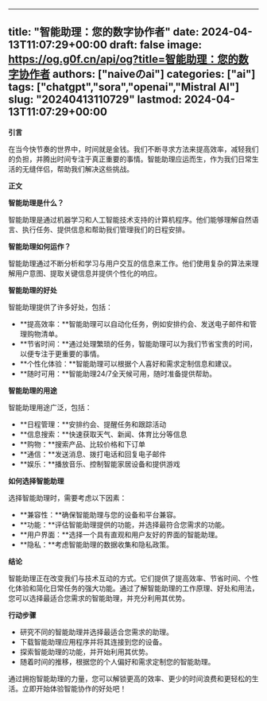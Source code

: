 
---
title: "智能助理：您的数字协作者"
date: 2024-04-13T11:07:29+00:00
draft: false
image: https://og.g0f.cn/api/og?title=智能助理：您的数字协作者
authors: ["naiveのai"]
categories: ["ai"]
tags: ["chatgpt","sora","openai","Mistral AI"]
slug: "20240413110729"
lastmod: 2024-04-13T11:07:29+00:00
---
**引言**

在当今快节奏的世界中，时间就是金钱。我们不断寻求方法来提高效率，减轻我们的负担，并腾出时间专注于真正重要的事情。智能助理应运而生，作为我们日常生活的无缝伴侣，帮助我们解决这些挑战。

**正文**

**智能助理是什么？**

智能助理是通过机器学习和人工智能技术支持的计算机程序。他们能够理解自然语言、执行任务、提供信息和帮助我们管理我们的日程安排。

**智能助理如何运作？**

智能助理通过不断分析和学习与用户交互的信息来工作。他们使用复杂的算法来理解用户意图、提取关键信息并提供个性化的响应。

**智能助理的好处**

智能助理提供了许多好处，包括：

* **提高效率：**智能助理可以自动化任务，例如安排约会、发送电子邮件和管理购物清单。
* **节省时间：**通过处理繁琐的任务，智能助理可以为我们节省宝贵的时间，以便专注于更重要的事情。
* **个性化体验：**智能助理可以根据个人喜好和需求定制信息和建议。
* **随时可用：**智能助理24/7全天候可用，随时准备提供帮助。

**智能助理的用途**

智能助理用途广泛，包括：

* **日程管理：**安排约会、提醒任务和跟踪活动
* **信息搜索：**快速获取天气、新闻、体育比分等信息
* **购物：**搜索产品、比较价格和下订单
* **通信：**发送消息、拨打电话和回复电子邮件
* **娱乐：**播放音乐、控制智能家居设备和提供游戏

**如何选择智能助理**

选择智能助理时，需要考虑以下因素：

* **兼容性：**确保智能助理与您的设备和平台兼容。
* **功能：**评估智能助理提供的功能，并选择最符合您需求的功能。
* **用户界面：**选择一个具有直观和用户友好的界面的智能助理。
* **隐私：**考虑智能助理的数据收集和隐私政策。

**结论**

智能助理正在改变我们与技术互动的方式。它们提供了提高效率、节省时间、个性化体验和简化日常任务的强大功能。通过了解智能助理的工作原理、好处和用法，您可以选择最适合您需求的智能助理，并充分利用其优势。

**行动步骤**

* 研究不同的智能助理并选择最适合您需求的助理。
* 下载智能助理应用程序并将其连接到您的设备。
* 探索智能助理的功能，并开始利用其优势。
* 随着时间的推移，根据您的个人偏好和需求定制您的智能助理。

通过拥抱智能助理的力量，您可以解锁更高的效率、更少的时间浪费和更轻松的生活。立即开始体验智能协作的好处吧！